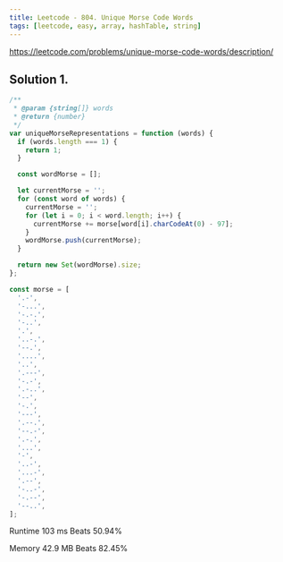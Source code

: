 ```yaml
---
title: Leetcode - 804. Unique Morse Code Words
tags: [leetcode, easy, array, hashTable, string]
---
```


https://leetcode.com/problems/unique-morse-code-words/description/

## Solution 1.

```js
/**
 * @param {string[]} words
 * @return {number}
 */
var uniqueMorseRepresentations = function (words) {
  if (words.length === 1) {
    return 1;
  }

  const wordMorse = [];

  let currentMorse = '';
  for (const word of words) {
    currentMorse = '';
    for (let i = 0; i < word.length; i++) {
      currentMorse += morse[word[i].charCodeAt(0) - 97];
    }
    wordMorse.push(currentMorse);
  }

  return new Set(wordMorse).size;
};

const morse = [
  '.-',
  '-...',
  '-.-.',
  '-..',
  '.',
  '..-.',
  '--.',
  '....',
  '..',
  '.---',
  '-.-',
  '.-..',
  '--',
  '-.',
  '---',
  '.--.',
  '--.-',
  '.-.',
  '...',
  '-',
  '..-',
  '...-',
  '.--',
  '-..-',
  '-.--',
  '--..',
];
```

Runtime
103 ms
Beats
50.94%

Memory
42.9 MB
Beats
82.45%
